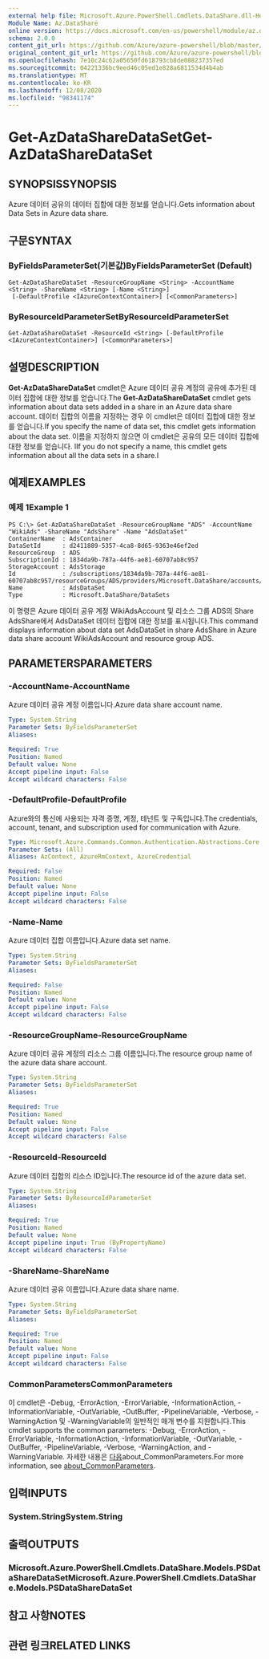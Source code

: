 ```yaml
---
external help file: Microsoft.Azure.PowerShell.Cmdlets.DataShare.dll-Help.xml
Module Name: Az.DataShare
online version: https://docs.microsoft.com/en-us/powershell/module/az.datashare/get-azdatasharedataset
schema: 2.0.0
content_git_url: https://github.com/Azure/azure-powershell/blob/master/src/DataShare/DataShare/help/Get-AzDataShareDataSet.md
original_content_git_url: https://github.com/Azure/azure-powershell/blob/master/src/DataShare/DataShare/help/Get-AzDataShareDataSet.md
ms.openlocfilehash: 7e10c24c62a05650fd618793cb8de088237357ed
ms.sourcegitcommit: 04221336bc9eed46c05ed1e828a6811534d4b4ab
ms.translationtype: MT
ms.contentlocale: ko-KR
ms.lasthandoff: 12/08/2020
ms.locfileid: "98341174"
---
```

# <span data-ttu-id="1cfb4-101">Get-AzDataShareDataSet</span><span class="sxs-lookup"><span data-stu-id="1cfb4-101">Get-AzDataShareDataSet</span></span>

## <span data-ttu-id="1cfb4-102">SYNOPSIS</span><span class="sxs-lookup"><span data-stu-id="1cfb4-102">SYNOPSIS</span></span>
<span data-ttu-id="1cfb4-103">Azure 데이터 공유의 데이터 집합에 대한 정보를 얻습니다.</span><span class="sxs-lookup"><span data-stu-id="1cfb4-103">Gets information about Data Sets in Azure data share.</span></span>

## <span data-ttu-id="1cfb4-104">구문</span><span class="sxs-lookup"><span data-stu-id="1cfb4-104">SYNTAX</span></span>

### <span data-ttu-id="1cfb4-105">ByFieldsParameterSet(기본값)</span><span class="sxs-lookup"><span data-stu-id="1cfb4-105">ByFieldsParameterSet (Default)</span></span>
```
Get-AzDataShareDataSet -ResourceGroupName <String> -AccountName <String> -ShareName <String> [-Name <String>]
 [-DefaultProfile <IAzureContextContainer>] [<CommonParameters>]
```

### <span data-ttu-id="1cfb4-106">ByResourceIdParameterSet</span><span class="sxs-lookup"><span data-stu-id="1cfb4-106">ByResourceIdParameterSet</span></span>
```
Get-AzDataShareDataSet -ResourceId <String> [-DefaultProfile <IAzureContextContainer>] [<CommonParameters>]
```

## <span data-ttu-id="1cfb4-107">설명</span><span class="sxs-lookup"><span data-stu-id="1cfb4-107">DESCRIPTION</span></span>
<span data-ttu-id="1cfb4-108">**Get-AzDataShareDataSet** cmdlet은 Azure 데이터 공유 계정의 공유에 추가된 데이터 집합에 대한 정보를 얻습니다.</span><span class="sxs-lookup"><span data-stu-id="1cfb4-108">The **Get-AzDataShareDataSet** cmdlet gets information about data sets added in a share in an Azure data share account.</span></span> <span data-ttu-id="1cfb4-109">데이터 집합의 이름을 지정하는 경우 이 cmdlet은 데이터 집합에 대한 정보를 얻습니다.</span><span class="sxs-lookup"><span data-stu-id="1cfb4-109">If you specify the name of data set, this cmdlet gets information about the data set.</span></span> <span data-ttu-id="1cfb4-110">이름을 지정하지 않으면 이 cmdlet은 공유의 모든 데이터 집합에 대한 정보를 얻습니다. I</span><span class="sxs-lookup"><span data-stu-id="1cfb4-110">If you do not specify a name, this cmdlet gets information about all the data sets in a share.I</span></span>

## <span data-ttu-id="1cfb4-111">예제</span><span class="sxs-lookup"><span data-stu-id="1cfb4-111">EXAMPLES</span></span>

### <span data-ttu-id="1cfb4-112">예제 1</span><span class="sxs-lookup"><span data-stu-id="1cfb4-112">Example 1</span></span>
```
PS C:\> Get-AzDataShareDataSet -ResourceGroupName "ADS" -AccountName "WikiAds" -ShareName "AdsShare" -Name "AdsDataSet"
ContainerName  : AdsContainer
DataSetId      : d2411889-5357-4ca8-8d65-9363e46ef2ed
ResourceGroup  : ADS
SubscriptionId : 1834da9b-787a-44f6-ae81-60707ab8c957
StorageAccount : AdsStorage
Id             : /subscriptions/1834da9b-787a-44f6-ae81-60707ab8c957/resourceGroups/ADS/providers/Microsoft.DataShare/accounts/shelltest/shares/share4/dataSets/AdsDataSet
Name           : AdsDataSet
Type           : Microsoft.DataShare/DataSets
```

<span data-ttu-id="1cfb4-113">이 명령은 Azure 데이터 공유 계정 WikiAdsAccount 및 리소스 그룹 ADS의 Share AdsShare에서 AdsDataSet 데이터 집합에 대한 정보를 표시됩니다.</span><span class="sxs-lookup"><span data-stu-id="1cfb4-113">This command displays information about data set AdsDataSet in share AdsShare in Azure data share account WikiAdsAccount and resource group ADS.</span></span>

## <span data-ttu-id="1cfb4-114">PARAMETERS</span><span class="sxs-lookup"><span data-stu-id="1cfb4-114">PARAMETERS</span></span>

### <span data-ttu-id="1cfb4-115">-AccountName</span><span class="sxs-lookup"><span data-stu-id="1cfb4-115">-AccountName</span></span>
<span data-ttu-id="1cfb4-116">Azure 데이터 공유 계정 이름입니다.</span><span class="sxs-lookup"><span data-stu-id="1cfb4-116">Azure data share account name.</span></span>

```yaml
Type: System.String
Parameter Sets: ByFieldsParameterSet
Aliases:

Required: True
Position: Named
Default value: None
Accept pipeline input: False
Accept wildcard characters: False
```

### <span data-ttu-id="1cfb4-117">-DefaultProfile</span><span class="sxs-lookup"><span data-stu-id="1cfb4-117">-DefaultProfile</span></span>
<span data-ttu-id="1cfb4-118">Azure와의 통신에 사용되는 자격 증명, 계정, 테넌트 및 구독입니다.</span><span class="sxs-lookup"><span data-stu-id="1cfb4-118">The credentials, account, tenant, and subscription used for communication with Azure.</span></span>

```yaml
Type: Microsoft.Azure.Commands.Common.Authentication.Abstractions.Core.IAzureContextContainer
Parameter Sets: (All)
Aliases: AzContext, AzureRmContext, AzureCredential

Required: False
Position: Named
Default value: None
Accept pipeline input: False
Accept wildcard characters: False
```

### <span data-ttu-id="1cfb4-119">-Name</span><span class="sxs-lookup"><span data-stu-id="1cfb4-119">-Name</span></span>
<span data-ttu-id="1cfb4-120">Azure 데이터 집합 이름입니다.</span><span class="sxs-lookup"><span data-stu-id="1cfb4-120">Azure data set name.</span></span>

```yaml
Type: System.String
Parameter Sets: ByFieldsParameterSet
Aliases:

Required: False
Position: Named
Default value: None
Accept pipeline input: False
Accept wildcard characters: False
```

### <span data-ttu-id="1cfb4-121">-ResourceGroupName</span><span class="sxs-lookup"><span data-stu-id="1cfb4-121">-ResourceGroupName</span></span>
<span data-ttu-id="1cfb4-122">Azure 데이터 공유 계정의 리소스 그룹 이름입니다.</span><span class="sxs-lookup"><span data-stu-id="1cfb4-122">The resource group name of the azure data share account.</span></span>

```yaml
Type: System.String
Parameter Sets: ByFieldsParameterSet
Aliases:

Required: True
Position: Named
Default value: None
Accept pipeline input: False
Accept wildcard characters: False
```

### <span data-ttu-id="1cfb4-123">-ResourceId</span><span class="sxs-lookup"><span data-stu-id="1cfb4-123">-ResourceId</span></span>
<span data-ttu-id="1cfb4-124">Azure 데이터 집합의 리소스 ID입니다.</span><span class="sxs-lookup"><span data-stu-id="1cfb4-124">The resource id of the azure data set.</span></span>

```yaml
Type: System.String
Parameter Sets: ByResourceIdParameterSet
Aliases:

Required: True
Position: Named
Default value: None
Accept pipeline input: True (ByPropertyName)
Accept wildcard characters: False
```

### <span data-ttu-id="1cfb4-125">-ShareName</span><span class="sxs-lookup"><span data-stu-id="1cfb4-125">-ShareName</span></span>
<span data-ttu-id="1cfb4-126">Azure 데이터 공유 이름입니다.</span><span class="sxs-lookup"><span data-stu-id="1cfb4-126">Azure data share name.</span></span>

```yaml
Type: System.String
Parameter Sets: ByFieldsParameterSet
Aliases:

Required: True
Position: Named
Default value: None
Accept pipeline input: False
Accept wildcard characters: False
```

### <span data-ttu-id="1cfb4-127">CommonParameters</span><span class="sxs-lookup"><span data-stu-id="1cfb4-127">CommonParameters</span></span>
<span data-ttu-id="1cfb4-128">이 cmdlet은 -Debug, -ErrorAction, -ErrorVariable, -InformationAction, -InformationVariable, -OutVariable, -OutBuffer, -PipelineVariable, -Verbose, -WarningAction 및 -WarningVariable의 일반적인 매개 변수를 지원합니다.</span><span class="sxs-lookup"><span data-stu-id="1cfb4-128">This cmdlet supports the common parameters: -Debug, -ErrorAction, -ErrorVariable, -InformationAction, -InformationVariable, -OutVariable, -OutBuffer, -PipelineVariable, -Verbose, -WarningAction, and -WarningVariable.</span></span> <span data-ttu-id="1cfb4-129">자세한 내용은 [다음](http://go.microsoft.com/fwlink/?LinkID=113216)about_CommonParameters.</span><span class="sxs-lookup"><span data-stu-id="1cfb4-129">For more information, see [about_CommonParameters](http://go.microsoft.com/fwlink/?LinkID=113216).</span></span>

## <span data-ttu-id="1cfb4-130">입력</span><span class="sxs-lookup"><span data-stu-id="1cfb4-130">INPUTS</span></span>

### <span data-ttu-id="1cfb4-131">System.String</span><span class="sxs-lookup"><span data-stu-id="1cfb4-131">System.String</span></span>

## <span data-ttu-id="1cfb4-132">출력</span><span class="sxs-lookup"><span data-stu-id="1cfb4-132">OUTPUTS</span></span>

### <span data-ttu-id="1cfb4-133">Microsoft.Azure.PowerShell.Cmdlets.DataShare.Models.PSDataShareDataSet</span><span class="sxs-lookup"><span data-stu-id="1cfb4-133">Microsoft.Azure.PowerShell.Cmdlets.DataShare.Models.PSDataShareDataSet</span></span>

## <span data-ttu-id="1cfb4-134">참고 사항</span><span class="sxs-lookup"><span data-stu-id="1cfb4-134">NOTES</span></span>

## <span data-ttu-id="1cfb4-135">관련 링크</span><span class="sxs-lookup"><span data-stu-id="1cfb4-135">RELATED LINKS</span></span>
